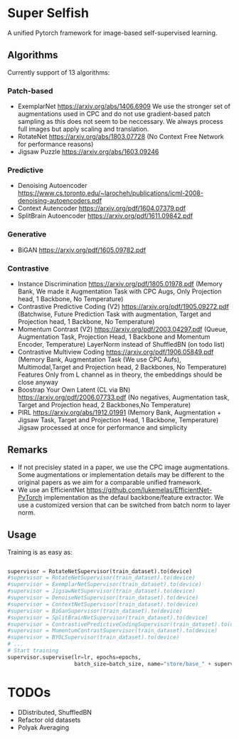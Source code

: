 # Super Selfish
A unified Pytorch framework for image-based self-supervised learning.

## Algorithms
Currently support of 13 algorithms:
### Patch-based
- ExemplarNet https://arxiv.org/abs/1406.6909
  We use the stronger set of augmentations used in CPC and do not use gradient-based patch sampling as this does not seem to be neccessary.
  We always process full images but apply scaling and translation.
- RotateNet https://arxiv.org/abs/1803.07728 
  (No Context Free Network for performance reasons)
- Jigsaw Puzzle https://arxiv.org/abs/1603.09246
### Predictive
- Denoising Autoencoder https://www.cs.toronto.edu/~larocheh/publications/icml-2008-denoising-autoencoders.pdf
- Context Autencoder https://arxiv.org/pdf/1604.07379.pdf 
- SplitBrain Autoencoder https://arxiv.org/pdf/1611.09842.pdf
### Generative
- BiGAN https://arxiv.org/pdf/1605.09782.pdf
### Contrastive
- Instance Discrimination https://arxiv.org/pdf/1805.01978.pdf (Memory Bank, We made it Augmentation Task with CPC Augs, Only Projection head, 1 Backbone, No Temperature)
- Contrastive Predictive Coding (V2) https://arxiv.org/pdf/1905.09272.pdf (Batchwise, Future Prediction Task with augmentation, Target and Projection head, 1 Backbone, No Temperature)
- Momentum Contrast (V2) https://arxiv.org/pdf/2003.04297.pdf (Queue, Augmentation Task, Projection Head, 1 Backbone and Momentum Encoder, Temperature)
  LayerNorm instead of ShuffledBN (on todo list)
- Contrastive Multiview Coding https://arxiv.org/pdf/1906.05849.pdf (Memory Bank, Augmentation Task (We use CPC Aufs), Multimodal,Target and Projection head, 2 Backbones, No Temperature)
  Features Only from L channel as in theory, the embeddings should be close anyway
- Boostrap Your Own Latent (CL via BN) https://arxiv.org/pdf/2006.07733.pdf (No negatives, Augmentation task, Target and Projection head, 2 Backbones,No Temperature)
- PIRL https://arxiv.org/abs/1912.01991 (Memory Bank, Augmentation + Jigsaw Task, Target and Projection Head, 1 Backbone, Temperature)
  Jigsaw processed at once for performance and simplicity

## Remarks
- If not precisley stated in a paper, we use the CPC image augmentations. Some augmentations or implementation details may be different to the original papers as we aim for a comparable unified framework.
- We use an EfficientNet https://github.com/lukemelas/EfficientNet-PyTorch implementation as the defaul backbone/feature extractor. We use a customized version that can be switched from batch norm to layer norm.

## Usage
Training is as easy as:
```python

supervisor = RotateNetSupervisor(train_dataset).to(device)
#supervisor = RotateNetSupervisor(train_dataset).to(device)
#supervisor = ExemplarNetSupervisor(train_dataset).to(device)
#supervisor = JigsawNetSupervisor(train_dataset).to(device)
#supervisor = DenoiseNetSupervisor(train_dataset).to(device)
#supervisor = ContextNetSupervisor(train_dataset).to(device)
#supervisor = BiGanSupervisor(train_dataset).to(device)
#supervisor = SplitBrainNetSupervisor(train_dataset).to(device)
#supervisor = ContrastivePredictiveCodingSupervisor(train_dataset).to(device)
#supervisor = MomentumContrastSupervisor(train_dataset).to(device)
#supervisor = BYOLSupervisor(train_dataset).to(device)
# ...
# Start training
supervisor.supervise(lr=lr, epochs=epochs,
                     batch_size=batch_size, name="store/base_" + supervisor_name, pretrained=False)

```



# TODOs
- DDistributed, ShuffledBN
- Refactor old datasets
- Polyak Averaging

